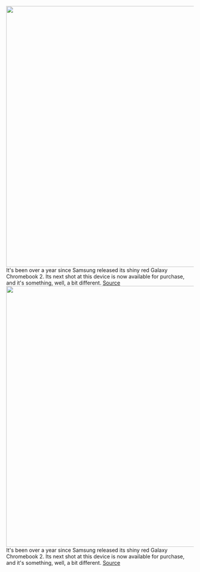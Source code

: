 <img src='https://cdn.vox-cdn.com/thumbor/Ix_tPQmCnxGkdZi_Yb_y4QsmIpM=/0x0:2560x1707/1200x800/filters:focal(1076x650:1484x1058)/cdn.vox-cdn.com/uploads/chorus_image/image/70755428/Metis_12_WIFI_US_Silver_005_L_Perspective_RGB_4500x3000_4cf3e1a_scaled.0.jpg' width='700px' /><br/>
It's been over a year since Samsung released its shiny red Galaxy Chromebook 2. Its next shot at this device is now available for purchase, and it's something, well, a bit different.
<a href='https://www.theverge.com/2022/4/15/23027218/samsung-galaxy-chromebook-2-360-chrome-os'> Source <a/><img src='https://cdn.vox-cdn.com/thumbor/Ix_tPQmCnxGkdZi_Yb_y4QsmIpM=/0x0:2560x1707/1200x800/filters:focal(1076x650:1484x1058)/cdn.vox-cdn.com/uploads/chorus_image/image/70755428/Metis_12_WIFI_US_Silver_005_L_Perspective_RGB_4500x3000_4cf3e1a_scaled.0.jpg' width='700px' /><br/>
It's been over a year since Samsung released its shiny red Galaxy Chromebook 2. Its next shot at this device is now available for purchase, and it's something, well, a bit different.
<a href='https://www.theverge.com/2022/4/15/23027218/samsung-galaxy-chromebook-2-360-chrome-os'> Source <a/>